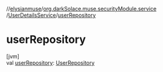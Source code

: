 //[elysianmuse](../../../index.md)/[org.darkSolace.muse.securityModule.service](../index.md)
/[UserDetailsService](index.md)/[userRepository](user-repository.md)

# userRepository

[jvm]\
val [userRepository](user-repository.md): [UserRepository](../../org.darkSolace.muse.userModule.repository/-user-repository/index.md)
